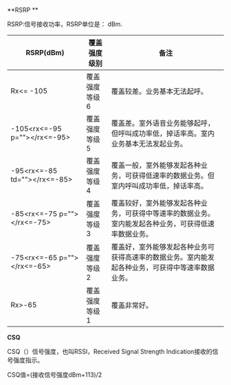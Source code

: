 

**RSRP ** 

RSRP:信号接收功率，RSRP单位是： dBm.

| RSRP(dBm)                    | 覆盖强度级别  | 备注                                                         |
| ---------------------------- | ------------- | ------------------------------------------------------------ |
| Rx<= -105                    | 覆盖强度等级6 | 覆盖较差。业务基本无法起呼。                                 |
| -105<rx<=-95 p=""></rx<=-95> | 覆盖强度等级5 | 覆盖差。室外语音业务能够起呼，但呼叫成功率低，掉话率高。室内业务基本无法发起业务。 |
| -95<rx<=-85 td=""></rx<=-85> | 覆盖强度等级4 | 覆盖一般，室外能够发起各种业务，可获得低速率的数据业务。但室内呼叫成功率低，掉话率高。 |
| -85<rx<=-75 p=""></rx<=-75>  | 覆盖强度等级3 | 覆盖较好，室外能够发起各种业务，可获得中等速率的数据业务。室内能发起各种业务，可获得低速率数据业务。 |
| -75<rx<=-65 p=""></rx<=-65>  | 覆盖强度等级2 | 覆盖好，室外能够发起各种业务可获得高速率的数据业务。室内能发起各种业务，可获得中等速率数据业务。 |
| Rx>-65                       | 覆盖强度等级1 | 覆盖非常好。                            |



**CSQ**

CSQ（）信号强度，也叫RSSI，Received Signal Strength Indication接收的信号强度指示。

CSQ值=(接收信号强度dBm+113)/2